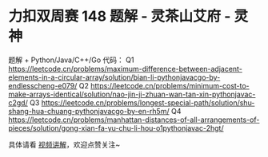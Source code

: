 # 力扣双周赛 148 题解 - 灵茶山艾府 - 灵神

题解 + Python/Java/C++/Go 代码：
Q1 https://leetcode.cn/problems/maximum-difference-between-adjacent-elements-in-a-circular-array/solution/bian-li-pythonjavacgo-by-endlesscheng-e079/
Q2 https://leetcode.cn/problems/minimum-cost-to-make-arrays-identical/solution/nao-jin-ji-zhuan-wan-tan-xin-pythonjavac-c2gd/
Q3 https://leetcode.cn/problems/longest-special-path/solution/shu-shang-hua-chuang-pythonjavacgo-by-en-rh5m/
Q4 https://leetcode.cn/problems/manhattan-distances-of-all-arrangements-of-pieces/solution/gong-xian-fa-yu-chu-li-hou-o1pythonjavac-2hgt/

具体请看 [视频讲解](https://www.bilibili.com/video/BV1xBwBeEEie/)，欢迎点赞关注~
